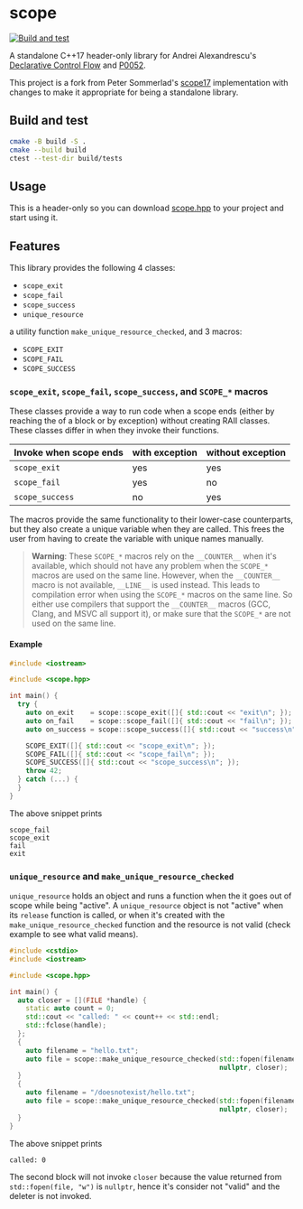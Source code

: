 # scope

[![Build and test](https://github.com/uyha/scope/actions/workflows/build-and-test.yml/badge.svg)](https://github.com/uyha/scope/actions/workflows/build-and-test.yml)

A standalone C++17 header-only library for Andrei Alexandrescu's [Declarative Control Flow](https://www.youtube.com/watch?v=WjTrfoiB0MQ)
and [P0052](https://www.open-std.org/jtc1/sc22/wg21/docs/papers/2019/p0052r10.pdf).

This project is a fork from Peter Sommerlad's [scope17](https://github.com/PeterSommerlad/scope17)
implementation with changes to make it appropriate for being a standalone
library.

## Build and test

```sh
cmake -B build -S .
cmake --build build
ctest --test-dir build/tests
```

## Usage

This is a header-only so you can download [scope.hpp](https://raw.githubusercontent.com/uyha/scope/main/include/scope.hpp)
to your project and start using it.

## Features

This library provides the following 4 classes:

- `scope_exit`
- `scope_fail`
- `scope_success`
- `unique_resource`

a utility function `make_unique_resource_checked`, and 3 macros:

- `SCOPE_EXIT`
- `SCOPE_FAIL`
- `SCOPE_SUCCESS`

### `scope_exit`, `scope_fail`, `scope_success`, and `SCOPE_*` macros

These classes provide a way to run code when a scope ends (either by reaching the of a
block or by exception) without creating RAII classes. These classes differ in when they
invoke their functions.

| Invoke when scope ends | with exception | without exception |
| ---------------------- | -------------- | ----------------- |
| `scope_exit`           | yes            | yes               |
| `scope_fail`           | yes            | no                |
| `scope_success`        | no             | yes               |

The macros provide the same functionality to their lower-case counterparts, but they
also create a unique variable when they are called. This frees the user from having to
create the variable with unique names manually.

> **Warning**:
> These `SCOPE_*` macros rely on the `__COUNTER__` when it's available, which
> should not have any problem when the `SCOPE_*` macros are used on the same line.
> However, when the `__COUNTER__` macro is not available, `__LINE__` is used
> instead. This leads to compilation error when using the `SCOPE_*` macros on the
> same line. So either use compilers that support the `__COUNTER__` macros (GCC,
> Clang, and MSVC all support it), or make sure that the `SCOPE_*` are not used on the
> same line.

#### Example

```cpp
#include <iostream>

#include <scope.hpp>

int main() {
  try {
    auto on_exit    = scope::scope_exit([]{ std::cout << "exit\n"; });
    auto on_fail    = scope::scope_fail([]{ std::cout << "fail\n"; });
    auto on_success = scope::scope_success([]{ std::cout << "success\n"; });

    SCOPE_EXIT([]{ std::cout << "scope_exit\n"; });
    SCOPE_FAIL([]{ std::cout << "scope_fail\n"; });
    SCOPE_SUCCESS([]{ std::cout << "scope_success\n"; });
    throw 42;
  } catch (...) {
  }
}
```

The above snippet prints

```
scope_fail
scope_exit
fail
exit
```

### `unique_resource` and `make_unique_resource_checked`

`unique_resource` holds an object and runs a function when the it goes out of scope
while being "active". A `unique_resource` object is not "active" when its `release`
function is called, or when it's created with the `make_unique_resource_checked`
function and the resource is not valid (check example to see what valid means).

```cpp
#include <cstdio>
#include <iostream>

#include <scope.hpp>

int main() {
  auto closer = [](FILE *handle) {
    static auto count = 0;
    std::cout << "called: " << count++ << std::endl;
    std::fclose(handle);
  };
  {
    auto filename = "hello.txt";
    auto file = scope::make_unique_resource_checked(std::fopen(filename, "w"),
                                                    nullptr, closer);
  }
  {
    auto filename = "/doesnotexist/hello.txt";
    auto file = scope::make_unique_resource_checked(std::fopen(filename, "w"),
                                                    nullptr, closer);
  }
}
```

The above snippet prints

```
called: 0
```

The second block will not invoke `closer` because the value returned from
`std::fopen(file, "w")` is `nullptr`, hence it's consider not "valid" and the deleter is
not invoked.
